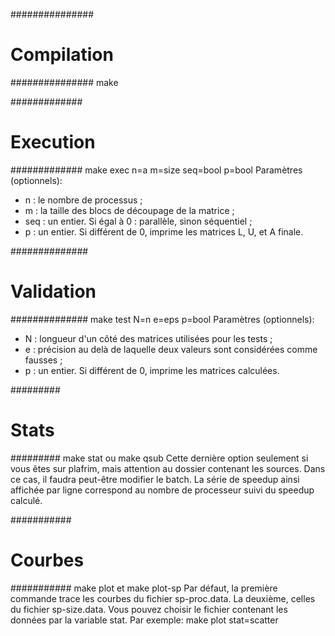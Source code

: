 ###############
# Compilation #
###############
make

#############
# Execution #
#############
make exec n=a m=size seq=bool p=bool
Paramètres (optionnels):
- n : le nombre de processus ;
- m : la taille des blocs de découpage de la matrice ;
- seq : un entier. Si égal à 0 : parallèle, sinon séquentiel ;
- p : un entier. Si différent de 0, imprime les matrices L, U, et A finale.


##############
# Validation #
##############
make test N=n e=eps p=bool
Paramètres (optionnels):
- N : longueur d'un côté des matrices utilisées pour les tests ;
- e : précision au delà de laquelle deux valeurs sont considérées comme fausses ;
- p : un entier. Si différent de 0, imprime les matrices calculées.


#########
# Stats #
#########
make stat
ou 
make qsub
Cette dernière option seulement si vous êtes sur plafrim, mais attention au dossier contenant les sources. Dans ce cas, il faudra peut-être modifier le batch.
La série de speedup ainsi affichée par ligne correspond au nombre de processeur suivi du speedup calculé. 

###########
# Courbes #
###########
make plot
et
make plot-sp
Par défaut, la première commande trace les courbes du fichier sp-proc.data.
La deuxième, celles du fichier sp-size.data.
Vous pouvez choisir le fichier contenant les données par la variable stat.
Par exemple:
make plot stat=scatter
